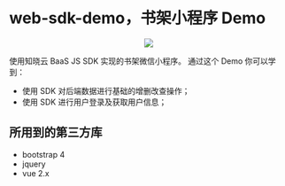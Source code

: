 # web-sdk-demo，书架小程序 Demo

<p align="center"><img src="/assets/web-sdk-demo.png" /></p>

使用知晓云 BaaS JS SDK 实现的书架微信小程序。
通过这个 Demo 你可以学到：

- 使用 SDK 对后端数据进行基础的增删改查操作；
- 使用 SDK 进行用户登录及获取用户信息；

## 所用到的第三方库
- bootstrap 4
- jquery
- vue 2.x